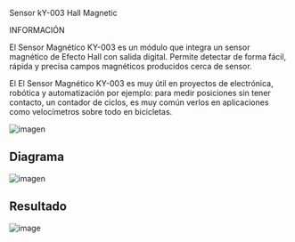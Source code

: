 Sensor kY-003 Hall Magnetic

INFORMACIÓN

El Sensor Magnético KY-003 es un módulo que integra un sensor magnético de Efecto Hall con salida digital. Permite detectar de forma fácil, rápida y precisa campos magnéticos producidos cerca de sensor.

El El Sensor Magnético KY-003 es muy útil en proyectos de electrónica, robótica y automatización por ejemplo: para medir posiciones sin  tener contacto, un contador de ciclos, es muy común verlos en aplicaciones como velocímetros sobre todo en bicicletas.

![imagen](https://user-images.githubusercontent.com/71404620/197466103-898799b2-9b7d-4415-af6f-6083984375c4.png)


<h2>Diagrama</h2>

![imagen](https://user-images.githubusercontent.com/71404620/197466126-97d0ce65-ce8f-4439-8e5f-17693c0ef333.png)

<h2>Resultado</h2>


![image](Ky-003.gif)
